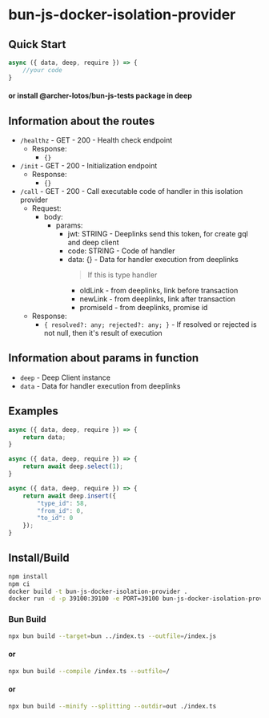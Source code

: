 # bun-js-docker-isolation-provider

## Quick Start
```js
async ({ data, deep, require }) => {
    //your code
}
```
#### or install @archer-lotos/bun-js-tests package in deep


## Information about the routes
- `/healthz` - GET - 200 - Health check endpoint
  - Response:
    - `{}`
- `/init` - GET - 200 - Initialization endpoint
  - Response:
    - `{}`
- `/call` - GET - 200 - Call executable code of handler in this isolation provider
  - Request:
    - body:
      - params:
        - jwt: STRING - Deeplinks send this token, for create gql and deep client
        - code: STRING - Code of handler
        - data: {} - Data for handler execution from deeplinks
          > If this is type handler
          - oldLink - from deeplinks, link before transaction
          - newLink - from deeplinks, link after transaction
          - promiseId - from deeplinks, promise id
  - Response:
    - `{ resolved?: any; rejected?: any; }` - If resolved or rejected is not null, then it's result of execution


## Information about params in function

- `deep` - Deep Client instance
- `data` - Data for handler execution from deeplinks


## Examples
```js
async ({ data, deep, require }) => {
    return data;
}
```

```js
async ({ data, deep, require }) => {
    return await deep.select(1);
}
```

```js
async ({ data, deep, require }) => {
    return await deep.insert({
        "type_id": 58,
        "from_id": 0,
        "to_id": 0
    });
}
```

## Install/Build
```bash
npm install
npm ci
docker build -t bun-js-docker-isolation-provider .
docker run -d -p 39100:39100 -e PORT=39100 bun-js-docker-isolation-provider
```

### Bun Build
```bash
npx bun build --target=bun ../index.ts --outfile=/index.js
```
#### or
```bash
npx bun build --compile /index.ts --outfile=/
```
#### or
```bash
npx bun build --minify --splitting --outdir=out ./index.ts
```